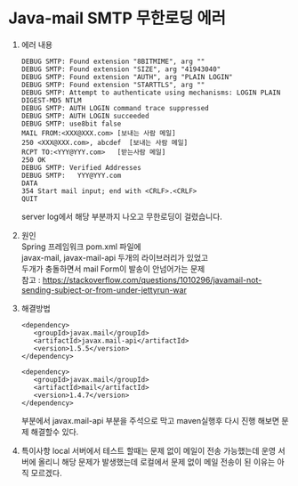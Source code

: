 # Java-mail SMTP 무한로딩 에러

1. 에러 내용   
   ```
   DEBUG SMTP: Found extension "8BITMIME", arg ""   
   DEBUG SMTP: Found extension "SIZE", arg "41943040"   
   DEBUG SMTP: Found extension "AUTH", arg "PLAIN LOGIN"   
   DEBUG SMTP: Found extension "STARTTLS", arg ""   
   DEBUG SMTP: Attempt to authenticate using mechanisms: LOGIN PLAIN DIGEST-MD5 NTLM   
   DEBUG SMTP: AUTH LOGIN command trace suppressed   
   DEBUG SMTP: AUTH LOGIN succeeded   
   DEBUG SMTP: use8bit false   
   MAIL FROM:<XXX@XXX.com> [보내는 사람 메일]   
   250 <XXX@XXX.com>, abcdef  [보내는 사람 메일]   
   RCPT TO:<YYY@YYY.com>   [받는사람 메일]   
   250 OK   
   DEBUG SMTP: Verified Addresses   
   DEBUG SMTP:   YYY@YYY.com   
   DATA   
   354 Start mail input; end with <CRLF>.<CRLF>   
   QUIT  
   ```   
   server log에서 해당 부분까지 나오고 무한로딩이 걸렸습니다. 

3. 원인   
   Spring 프레임워크 pom.xml 파일에   
   javax-mail, javax-mail-api 두개의 라이브러리가 있었고   
   두개가 충돌하면서 mail Form이 발송이 안넘어가는 문제   
   참고 : <https://stackoverflow.com/questions/1010296/javamail-not-sending-subject-or-from-under-jettyrun-war> 


4. 해결방법
   ```   
   <dependency>   
      <groupId>javax.mail</groupId>
      <artifactId>javax.mail-api</artifactId>
      <version>1.5.5</version>
   </dependency>

   <dependency>
      <groupId>javax.mail</groupId>
      <artifactId>mail</artifactId>
      <version>1.4.7</version>
   </dependency>
   ```
   부분에서 javax.mail-api 부분을 주석으로 막고 maven실행후 다시 진행 해보면 문제 해결할수 있다.   

5. 특이사항
   local 서버에서 테스트 할때는 문제 없이 메일이 전송 가능했는데
   운영 서버에 올리니 해당 문제가 발생했는데
   로컬에서 문제 없이 메일 전송이 된 이유는 아직 모르겠다. 
